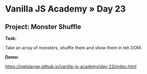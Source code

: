 # Vanilla JS Academy » Day 23

## Project: Monster Shuffle

**Task:**

Take an array of monsters, shuffle them and show them in teh DOM.

**Demo:**

https://nielslange.github.io/vanilla-js-academy/day-23/index.html
